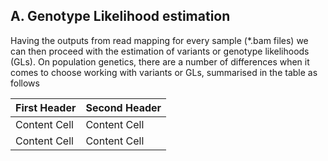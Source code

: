 ## A. Genotype Likelihood estimation

Having the outputs from read mapping for every sample (\*.bam files) we can then proceed with the estimation of variants or genotype likelihoods (GLs). On population genetics, there are a number of differences when it comes to choose working with variants or GLs, summarised in the table as follows


| First Header  | Second Header |
| ------------- | ------------- |
| Content Cell  | Content Cell  |
| Content Cell  | Content Cell  |
